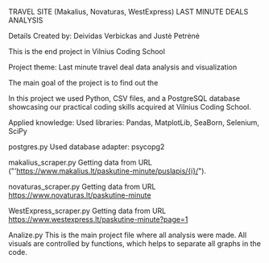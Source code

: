 TRAVEL SITE (Makalius, Novaturas, WestExpress) LAST MINUTE DEALS ANALYSIS

Details
Created by: Deividas Verbickas and Justė Petrėnė

This is the end project in Vilnius Coding School

Project theme: Last minute travel deal data analysis and visualization

The main goal of the project is to find out the 

In this project we used Python, CSV files, and a PostgreSQL database showcasing our practical coding skills acquired at Vilnius Coding School.

Applied knowledge:
Used libraries: Pandas, MatplotLib, SeaBorn, Selenium, SciPy

postgres.py
Used database adapter: psycopg2

makalius_scraper.py
Getting data from URL ("'https://www.makalius.lt/paskutine-minute/puslapis/{i}/").

novaturas_scraper.py
Getting data from URL https://www.novaturas.lt/paskutine-minute

WestExpress_scraper.py
Getting data from URL https://www.westexpress.lt/paskutine-minute?page=1

Analize.py
This is the main project file where all analysis were made. All visuals are controlled by functions, which helps to separate all graphs in the code.
